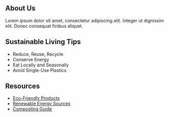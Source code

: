 <section>
  <h2>About Us</h2>
  <p>Lorem ipsum dolor sit amet, consectetur adipiscing elit. Integer ut dignissim elit. Donec consequat finibus aliquet.</p>
</section>

<section>
  <h2>Sustainable Living Tips</h2>
  <ul>
    <li>Reduce, Reuse, Recycle</li>
    <li>Conserve Energy</li>
    <li>Eat Locally and Seasonally</li>
    <li>Avoid Single-Use Plastics</li>
  </ul>
</section>

<section>
  <h2>Resources</h2>
  <ul>
    <li><a href="#">Eco-Friendly Products</a></li>
    <li><a href="#">Renewable Energy Sources</a></li>
    <li><a href="#">Composting Guide</a></li>
  </ul>
</section>
